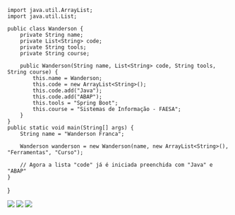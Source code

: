 
    
    
    
    import java.util.ArrayList;
    import java.util.List;
    
    public class Wanderson {
        private String name;
        private List<String> code;
        private String tools;
        private String course;
    
        public Wanderson(String name, List<String> code, String tools, String course) {
            this.name = Wanderson;
            this.code = new ArrayList<String>();
            this.code.add("Java");
            this.code.add("ABAP");
            this.tools = "Spring Boot";
            this.course = "Sistemas de Informação - FAESA";
        }
    }
    public static void main(String[] args) {
        String name = "Wanderson Franca";

        Wanderson wanderson = new Wanderson(name, new ArrayList<String>(), "Ferramentas", "Curso");
        
        // Agora a lista "code" já é iniciada preenchida com "Java" e "ABAP"
    }
}



<div>
<a href="https://instagram.com/seu-usuário-instagram-aqui" target="_blank"><img loading="lazy" src="https://img.shields.io/badge/-Instagram-%23E4405F?style=for-the-badge&logo=instagram&logoColor=white" target="_blank"></a>
<a href = "mailto:wanderson.f.g@hotmail.com"><img loading="lazy" src="https://img.shields.io/badge/Hotmail-D14836?style=for-the-badge&logo=hotml&logoColor=blue"%20target="_blank"></a>
<a href="https://www.linkedin.com/in/wandersonfg/" target="_blank"><img loading="lazy" src="https://img.shields.io/badge/-LinkedIn-%230077B5?style=for-the-badge&logo=linkedin&logoColor=white" target="_blank"></a>   
</div>
